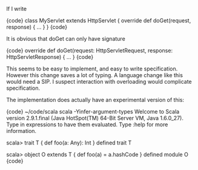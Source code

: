 If I write

{code}
class MyServlet extends HttpServlet {
    override def doGet(request, response) { ... }
}
{code}

It is obvious that doGet can only have signature

{code}
    override def doGet(request: HttpServletRequest, response: HttpServletResponse) { ... }
{code}

This seems to be easy to implement, and easy to write specification. However this change saves a lot of typing.
A language change like this would need a SIP. I suspect interaction with overloading would complicate specification.

The implementation does actually have an experimental version of this:

{code}
~/code/scala scala -Yinfer-argument-types 
Welcome to Scala version 2.9.1.final (Java HotSpot(TM) 64-Bit Server VM, Java 1.6.0_27).
Type in expressions to have them evaluated.
Type :help for more information.

scala> trait T { def foo(a: Any): Int }
defined trait T

scala> object O extends T { def foo(a) = a.hashCode }
defined module O
{code}
